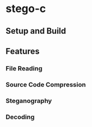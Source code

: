 # stego-c

## Setup and Build

## Features

### File Reading

### Source Code Compression

### Steganography

### Decoding
